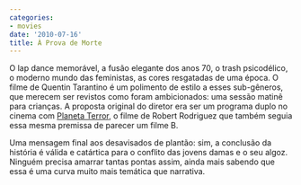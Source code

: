 ```yaml
---
categories:
- movies
date: '2010-07-16'
title: À Prova de Morte
---
```


O lap dance memorável, a fusão elegante dos anos 70, o trash psicodélico, o moderno mundo das feministas, as cores resgatadas de uma época. O filme de Quentin Tarantino é um polimento de estilo a esses sub-gêneros, que merecem ser revistos como foram ambicionados: uma sessão matinê para crianças. A proposta original do diretor era ser um programa duplo no cinema com [Planeta Terror], o filme de Robert Rodriguez que também seguia essa mesma premissa de parecer um filme B.

Uma mensagem final aos desavisados de plantão: sim, a conclusão da história é válida e catártica para o conflito das jovens damas e o seu algoz. Ninguém precisa amarrar tantas pontas assim, ainda mais sabendo que essa é uma curva muito mais temática que narrativa.

[Planeta Terror]: /planeta-terror